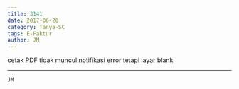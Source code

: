 ```yaml
---
title: 3141
date: 2017-06-20
category: Tanya-SC
tags: E-Faktur
author: JM
---
```


cetak PDF tidak muncul notifikasi error tetapi layar blank

---



`JM`
